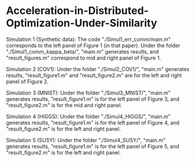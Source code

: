 # Acceleration-in-Distributed-Optimization-Under-Similarity

Simulation 1 (Synthetic data): The code "./Simul1_err_comm/main.m" corresponds to the left panel of Figure 1 (in that paper). Under the folder "./Simul1_comm_kappa_beta/", "main.m" generates results, and "result_figures.m" correspond to mid and right panel of Figure 1.

Simulation 2 (COV1): Under the folder "./Simul2_COV1/", "main.m" generates results, "result_figure1.m" and "result_figure2.m" are for the left and right panel of Figure 2.

Simulation 3 (MNIST): Under the folder "./Simul3_MNIST/", "main.m" generates results, "result_figure1.m" is for the left panel of Figure 3, and "result_figure2.m" is for the mid and right panel.

Simulation 4 (HIGGS): Under the folder "./Simul4_HIGGS/", "main.m" generates results, "result_figure1.m" is for the left panel of Figure 4, and "result_figure2.m" is for the left and right panel.

Simulation 5 (SUSY): Under the folder "./Simul4_SUSY/", "main.m" generates results, "result_figure1.m" is for the left panel of Figure 5, and "result_figure2.m" is for the left and right panel.
